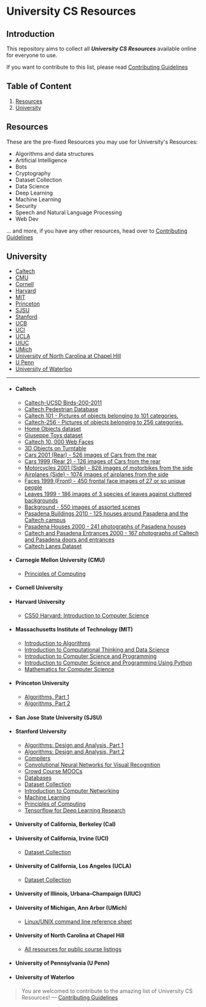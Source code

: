 # University CS Resources


## Introduction

This repository aims to collect all ___University CS Resources___ available online for everyone to use.

If you want to contribute to this list, please read [Contributing Guidelines](https://github.com/lovincyrus/university-cs-resources/blob/master/CONTRIBUTING.md)

## Table of Content

1. [Resources](#resources)
2. [University](#university)

## Resources

These are the pre-fixed Resources you may use for University's Resources:

+ Algorithms and data structures
+ Artificial Intelligence
+ Bots
+ Cryptography
+ Dataset Collection
+ Data Science
+ Deep Learning
+ Machine Learning
+ Security
+ Speech and Natural Language Processing
+ Web Dev

... and more, if you have any other resources, head over to [Contributing Guidelines](https://github.com/lovincyrus/university-cs-resources/blob/master/CONTRIBUTING.md)


## University
+ [Caltech](#caltech)
+ [CMU](#cmu)
+ [Cornell](#cornell)
+ [Harvard](#harvard)
+ [MIT](#mit)
+ [Princeton](#princeton)
+ [SJSU](#sjsu)
+ [Stanford](#stanford)
+ [UCB](#cal)
+ [UCI](#uci)
+ [UCLA](#ucla)
+ [UIUC](#uiuc)
+ [UMich](#umich)
+ [University of North Carolina at Chapel Hill](#chapel)
+ [U Penn](#penn)
+ [University of Waterloo](#waterloo)

***

+ #### Caltech
 	- [Caltech-UCSD Birds-200-2011](http://vision.caltech.edu/visipedia/CUB-200-2011.html)
	- [Caltech Pedestrian Database](http://www.vision.caltech.edu/Image_Datasets/CaltechPedestrians/)
	- [Caltech 101 - Pictures of objects belonging to 101 categories.](http://www.vision.caltech.edu/Image_Datasets/Caltech101/Caltech101.html)
	- [Caltech-256 - Pictures of objects belonging to 256 categories.](http://www.vision.caltech.edu/Image_Datasets/Caltech256/)
	- [Home Objects dataset](http://www.vision.caltech.edu/pmoreels/Datasets/Home_Objects_06/)
	- [Giuseppe Toys dataset](http://www.vision.caltech.edu/pmoreels/Datasets/Giuseppe_Toys_03/)
	- [Caltech 10, 000 Web Faces](http://www.vision.caltech.edu/Image_Datasets/Caltech_10K_WebFaces/)
	- [3D Objects on Turntable](http://www.vision.caltech.edu/pmoreels/Datasets/TurntableObjects/index.html)
	- [Cars 2001 (Rear) - 526 images of Cars from the rear](http://www.vision.caltech.edu/Image_Datasets/cars_brad/cars_brad.tar)
	- [Cars 1999 (Rear 2) - 126 images of Cars from the rear](http://www.vision.caltech.edu/Image_Datasets/cars_markus/cars_markus.tar)
	- [Motorcycles 2001 (Side) - 826 images of motorbikes from the side](http://www.vision.caltech.edu/Image_Datasets/motorbikes_side/motorbikes_side.tar)
	- [Airplanes (Side) - 1074 images of airplanes from the side](http://www.vision.caltech.edu/Image_Datasets/airplanes_side/airplanes_side.tar)
	- [Faces 1999 (Front) - 450 frontal face images of 27 or so unique people](http://www.vision.caltech.edu/Image_Datasets/faces/faces.tar)
	- [Leaves 1999 - 186 images of 3 species of leaves against cluttered backgrounds](http://www.vision.caltech.edu/Image_Datasets/leaves/leaves.tar)
	- [Background - 550 images of assorted scenes](http://www.vision.caltech.edu/Image_Datasets/background/background.tar)
	- [Pasadena Buildings 2010 - 125 houses around Pasadena and the Caltech campus](http://vision.caltech.edu/image_datasets/pasadena-buildings.zip)
	- [Pasadena Houses 2000 - 241 photographs of Pasadena houses](http://vision.caltech.edu/image_datasets/Pasadena-Houses-2000.tar)
	- [Caltech and Pasadena Entrances 2000 - 167 photographs of Caltech and Pasadena doors and entrances](http://www.vision.caltech.edu/Image_Datasets/CIT-Pasadena-Entrances-2000.tar)
	- [Caltech Lanes Dataset](http://www.vision.caltech.edu/malaa/datasets/caltech-lanes/)

+ #### Carnegie Mellon University (CMU)
	- [Principles of Computing](http://oli.cmu.edu/courses/free-open/computing-course-details/)

+ #### Cornell University

+ #### Harvard University
	- [CS50 Harvard: Introduction to Computer Science](https://cs50.harvard.edu/)

+ #### Massachusetts Institute of Technology (MIT)
	- [Introduction to Algorithms](http://ocw.mit.edu/courses/electrical-engineering-and-computer-science/6-006-introduction-to-algorithms-fall-2011/)
	- [Introduction to Computational Thinking and Data Science](https://www.edx.org/course/introduction-computational-thinking-data-mitx-6-00-2x-3)
	- [Introduction to Computer Science and Programming](http://ocw.mit.edu/courses/electrical-engineering-and-computer-science/6-00sc-introduction-to-computer-science-and-programming-spring-2011/)
	- [Introduction to Computer Science and Programming Using Python](https://www.edx.org/course/introduction-computer-science-mitx-6-00-1x8)
	- [Mathematics for Computer Science](http://ocw.mit.edu/courses/electrical-engineering-and-computer-science/6-042j-mathematics-for-computer-science-fall-2010/)

+ #### Princeton University
	- [Algorithms, Part 1](https://www.coursera.org/course/algs4partI)
	- [Algorithms, Part 2](https://www.coursera.org/course/algs4partII)

+ #### San Jose State University (SJSU)

+ #### Stanford University
	- [Algorithms: Design and Analysis, Part 1](https://www.coursera.org/course/algo)
	- [Algorithms: Design and Analysis, Part 2](https://www.coursera.org/course/algo2)
	- [Compilers](https://lagunita.stanford.edu/courses/Engineering/Compilers/Fall2014/about)
	- [Convolutional Neural Networks for Visual Recognition](https://cs231n.github.io/)
	- [Crowd Course MOOCs](http://crowdcourse.stanford.edu/courses.html)
	- [Databases](https://lagunita.stanford.edu/courses/Home/Databases/Engineering/about)
	- [Dataset Collection](https://snap.stanford.edu/data/)
	- [Introduction to Computer Networking](https://lagunita.stanford.edu/courses/Engineering/Networking-SP/SelfPaced/about)
	- [Machine Learning](https://www.coursera.org/learn/machine-learning)
	- [Principles of Computing](https://lagunita.stanford.edu/courses/OLI/PrinciplesOfComputing/Open/about)
	- [Tensorflow for Deep Learning Research](https://web.stanford.edu/class/cs20si/)

+ #### University of California, Berkeley (Cal)

+ #### University of California, Irvine (UCI)
	- [Dataset Collection](https://archive.ics.uci.edu/ml/)

+ #### University of California, Los Angeles (UCLA)
	- [Dataset Collection](http://www.stat.ucla.edu/projects/datasets/)

+ #### University of Illinois, Urbana–Champaign (UIUC)

+ #### University of Michigan, Ann Arbor (UMich)
 	- [Linux/UNIX command line reference sheet](https://c4cs.github.io/reference)

+ #### University of North Carolina at Chapel Hill
	- [All resources for public course listings](http://cs.unc.edu/academics/home-page-links/)

+ #### University of Pennsylvania (U Penn)

+ #### University of Waterloo


> You are welcomed to contribute to the amazing list of University CS Resources! — [Contributing Guidelines](https://github.com/lovincyrus/university-cs-resources/blob/master/CONTRIBUTING.md)
